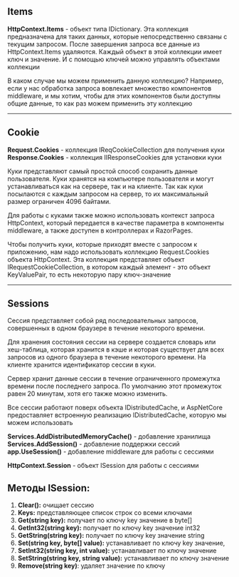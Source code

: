 ## Items

**HttpContext.Items** - объект типа IDictionary. Эта коллекция предназначена для таких данных, которые непосредственно связаны с текущим запросом. После завершения запроса все данные из HttpContext.Items удаляются. Каждый объект в этой коллекции имеет ключ и значение. И с помощью ключей можно управлять объектами коллекции

В каком случае мы можем применить данную коллекцию? Например, если у нас обработка запроса вовлекает множество компонентов middleware, и мы хотим, чтобы для этих компонентов были доступны общие данные, то как раз можем применить эту коллекцию

---

## Cookie

**Request.Cookies** - коллекция IReqCookieCollection для получения куки **Response.Cookies** - коллекция IIResponseCookies для установки куки

Куки представляют самый простой способ сохранить данные пользователя. Куки хранятся на компьютере пользователя и могут устанавливаться как на сервере, так и на клиенте. Так как куки посылаются с каждым запросом на сервер, то их максимальный размер ограничен 4096 байтами.

Для работы с куками также можно использовать контекст запроса HttpContext, который передается в качестве параметра в компоненты middleware, а также доступен в контроллерах и RazorPages.

Чтобы получить куки, которые приходят вместе с запросом к приложению, нам надо использовать коллекцию Request.Cookies объекта HttpContext. Эта коллекция представляет объект IRequestCookieCollection, в котором каждый элемент - это объект KeyValuePair, то есть некоторую пару ключ-значение

---

## Sessions

Сессия представляет собой ряд последовательных запросов, совершенных в одном браузере в течение некоторого времени.

Для хранения состояния сессии на сервере создается словарь или хеш-таблица, которая хранится в кэше и которая существует для всех запросов из одного браузера в течение некоторого времени. На клиенте хранится идентификатор сессии в куки.

Сервер хранит данные сессии в течение ограниченного промежутка времени после последнего запроса. По умолчанию этот промежуток равен 20 минутам, хотя его также можно изменить.

Все сессии работают поверх объекта IDistributedCache, и AspNetCore предоставляет встроенную реализацию IDistributedCache, которую мы можем использовать

**Services.AddDistributedMemoryCache()** - добавление хранилища **Services.AddSession()** - добавление поддержки сессий **app.UseSession()** - добавление middleware для работы с сессиями

**HttpContext.Session** - объект ISession для работы с сессиями

## Методы ISession:

1. **Clear():** очищает сессию
2. **Keys:** представляющее список строк со всеми ключами
3. **Get(string key):** получает по ключу key значение в byte[]
4. **GetInt32(string key):** получает по ключу key значение int32
5. **GetString(string key):** получает по ключу key значение string
6. **Set(string key, byte[] value):** устанавливает по ключу key значение,
7. **SetInt32(string key, int value):** устанавливает по ключу значение
8. **SetString(string key, string value):** устанавливает по ключу значение
9. **Remove(string key)**: удаляет значение по ключу